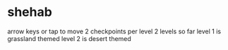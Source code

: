 # shehab
arrow keys or tap to move 2 checkpoints per level  2 levels so far  level 1 is grassland themed level 2 is desert themed
